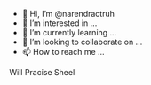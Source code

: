 - 👋 Hi, I’m @narendractruh
- 👀 I’m interested in ...
- 🌱 I’m currently learning ...
- 💞️ I’m looking to collaborate on ...
- 📫 How to reach me ...

<!---
narendractruh/narendractruh is a ✨ special ✨ repository because its `README.md` (this file) appears on your GitHub profile.
You can click the Preview link to take a look at your changes.
--->
Will Pracise Sheel 

